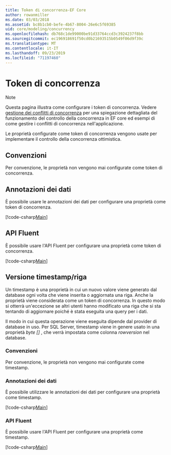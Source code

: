```yaml
---
title: Token di concorrenza-EF Core
author: rowanmiller
ms.date: 03/03/2018
ms.assetid: bc8b1cb0-befe-4b67-8004-26e6c5f69385
uid: core/modeling/concurrency
ms.openlocfilehash: db768c1de99000be91d33764ccd3c3924237f8bb
ms.sourcegitcommit: ec196918691f50cd0b21693515b0549f06d9f39c
ms.translationtype: MT
ms.contentlocale: it-IT
ms.lasthandoff: 09/23/2019
ms.locfileid: "71197460"
---
```

# <a name="concurrency-tokens"></a>Token di concorrenza

> [!NOTE]
> Questa pagina illustra come configurare i token di concorrenza. Vedere [gestione dei conflitti di concorrenza](../saving/concurrency.md) per una spiegazione dettagliata del funzionamento del controllo della concorrenza in EF core ed esempi di come gestire i conflitti di concorrenza nell'applicazione.

Le proprietà configurate come token di concorrenza vengono usate per implementare il controllo della concorrenza ottimistica.

## <a name="conventions"></a>Convenzioni

Per convenzione, le proprietà non vengono mai configurate come token di concorrenza.

## <a name="data-annotations"></a>Annotazioni dei dati

È possibile usare le annotazioni dei dati per configurare una proprietà come token di concorrenza.

[!code-csharp[Main](../../../samples/core/Modeling/DataAnnotations/Concurrency.cs#ConfigureConcurrencyAnnotations)]

## <a name="fluent-api"></a>API Fluent

È possibile usare l'API Fluent per configurare una proprietà come token di concorrenza.

[!code-csharp[Main](../../../samples/core/Modeling/FluentAPI/Concurrency.cs#ConfigureConcurrencyFluent)]

## <a name="timestamprow-version"></a>Versione timestamp/riga

Un timestamp è una proprietà in cui un nuovo valore viene generato dal database ogni volta che viene inserita o aggiornata una riga. Anche la proprietà viene considerata come un token di concorrenza. In questo modo si otterrà un'eccezione se altri utenti hanno modificato una riga che si sta tentando di aggiornare poiché è stata eseguita una query per i dati.

Il modo in cui questa operazione viene eseguita dipende dal provider di database in uso. Per SQL Server, timestamp viene in genere usato in una proprietà *byte []* , che verrà impostata come colonna *rowversion* nel database.

### <a name="conventions"></a>Convenzioni

Per convenzione, le proprietà non vengono mai configurate come timestamp.

### <a name="data-annotations"></a>Annotazioni dei dati

È possibile utilizzare le annotazioni dei dati per configurare una proprietà come timestamp.

[!code-csharp[Main](../../../samples/core/Modeling/DataAnnotations/Timestamp.cs#ConfigureTimestampAnnotations)]

### <a name="fluent-api"></a>API Fluent

È possibile usare l'API Fluent per configurare una proprietà come timestamp.

[!code-csharp[Main](../../../samples/core/Modeling/FluentAPI/Timestamp.cs#ConfigureTimestampFluent)]
